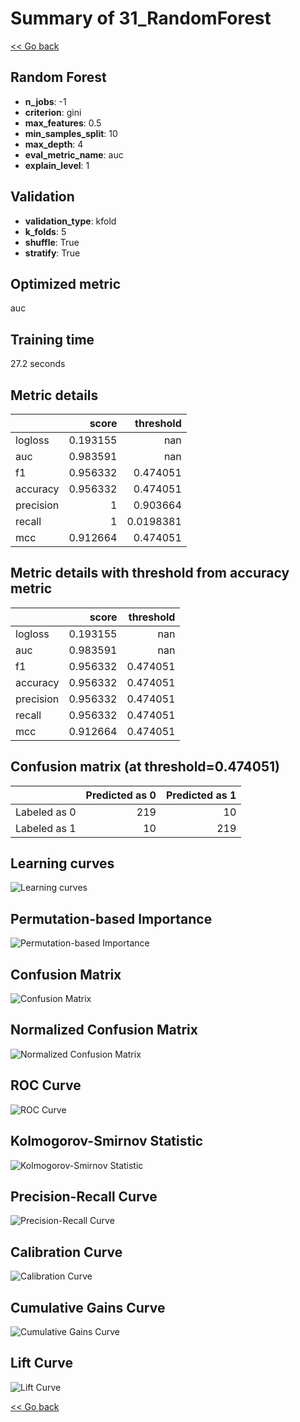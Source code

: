# Summary of 31_RandomForest

[<< Go back](../README.md)


## Random Forest
- **n_jobs**: -1
- **criterion**: gini
- **max_features**: 0.5
- **min_samples_split**: 10
- **max_depth**: 4
- **eval_metric_name**: auc
- **explain_level**: 1

## Validation
 - **validation_type**: kfold
 - **k_folds**: 5
 - **shuffle**: True
 - **stratify**: True

## Optimized metric
auc

## Training time

27.2 seconds

## Metric details
|           |    score |   threshold |
|:----------|---------:|------------:|
| logloss   | 0.193155 | nan         |
| auc       | 0.983591 | nan         |
| f1        | 0.956332 |   0.474051  |
| accuracy  | 0.956332 |   0.474051  |
| precision | 1        |   0.903664  |
| recall    | 1        |   0.0198381 |
| mcc       | 0.912664 |   0.474051  |


## Metric details with threshold from accuracy metric
|           |    score |   threshold |
|:----------|---------:|------------:|
| logloss   | 0.193155 |  nan        |
| auc       | 0.983591 |  nan        |
| f1        | 0.956332 |    0.474051 |
| accuracy  | 0.956332 |    0.474051 |
| precision | 0.956332 |    0.474051 |
| recall    | 0.956332 |    0.474051 |
| mcc       | 0.912664 |    0.474051 |


## Confusion matrix (at threshold=0.474051)
|              |   Predicted as 0 |   Predicted as 1 |
|:-------------|-----------------:|-----------------:|
| Labeled as 0 |              219 |               10 |
| Labeled as 1 |               10 |              219 |

## Learning curves
![Learning curves](learning_curves.png)

## Permutation-based Importance
![Permutation-based Importance](permutation_importance.png)
## Confusion Matrix

![Confusion Matrix](confusion_matrix.png)


## Normalized Confusion Matrix

![Normalized Confusion Matrix](confusion_matrix_normalized.png)


## ROC Curve

![ROC Curve](roc_curve.png)


## Kolmogorov-Smirnov Statistic

![Kolmogorov-Smirnov Statistic](ks_statistic.png)


## Precision-Recall Curve

![Precision-Recall Curve](precision_recall_curve.png)


## Calibration Curve

![Calibration Curve](calibration_curve_curve.png)


## Cumulative Gains Curve

![Cumulative Gains Curve](cumulative_gains_curve.png)


## Lift Curve

![Lift Curve](lift_curve.png)



[<< Go back](../README.md)
